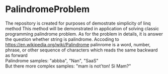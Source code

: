 # PalindromeProblem
The repository is created for purposes of demostrate simplicity of linq method
This method will be demonstrated in application of solving classic programming palindrome problem.
As for the problem in details, it is answer the question whether string is palindrome. Accoding to https://en.wikipedia.org/wiki/Palindrome palinrome is a word, number, phrase, or other sequence of characters which reads the same backward as forward\
Palindrome samples: "abbba", "Nan", "SaaS"\
But there more complex samples: "mam is not'ton! Si Mam?"
